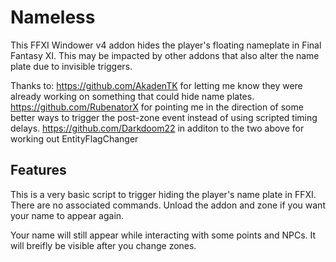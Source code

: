 # Nameless

This FFXI Windower v4 addon hides the player's floating nameplate in Final Fantasy XI. This may be impacted by other addons that also alter the name plate due to invisible triggers.

Thanks to: 
https://github.com/AkadenTK for letting me know they were already working on something that could hide name plates.
https://github.com/RubenatorX for pointing me in the direction of some better ways to trigger the post-zone event instead of using scripted timing delays.
https://github.com/Darkdoom22 in additon to the two above for working out EntityFlagChanger

## Features

This is a very basic script to trigger hiding the player's name plate in FFXI. There are no associated commands. Unload the addon and zone if you want your name to appear again.

Your name will still appear while interacting with some points and NPCs. It will breifly be visible after you change zones.